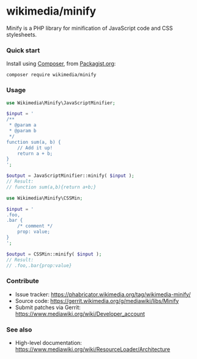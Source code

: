 # wikimedia/minify

Minify is a PHP library for minification of JavaScript code and CSS stylesheets.

### Quick start

Install using [Composer](https://getcomposer.org/), from [Packagist.org](https://packagist.org/packages/wikimedia/minify):

```
composer require wikimedia/minify
```

### Usage

```php
use Wikimedia\Minify\JavaScriptMinifier;

$input = '
/**
 * @param a
 * @param b
 */
function sum(a, b) {
	// Add it up!
	return a + b;
}
';

$output = JavaScriptMinifier::minify( $input );
// Result:
// function sum(a,b){return a+b;}
```

```php
use Wikimedia\Minify\CSSMin;

$input = '
.foo,
.bar {
	/* comment */
	prop: value;
}
';

$output = CSSMin::minify( $input );
// Result:
// .foo,.bar{prop:value}
```

### Contribute

* Issue tracker: <https://phabricator.wikimedia.org/tag/wikimedia-minify/>
* Source code: <https://gerrit.wikimedia.org/g/mediawiki/libs/Minify>
* Submit patches via Gerrit: <https://www.mediawiki.org/wiki/Developer_account>

### See also

* High-level documentation: <https://www.mediawiki.org/wiki/ResourceLoader/Architecture>
